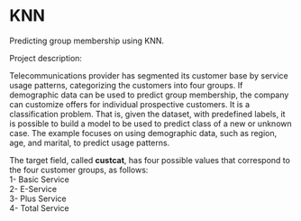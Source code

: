# KNN
Predicting group membership using KNN.

Project description:

Telecommunications provider has segmented its customer base by service usage patterns, categorizing the customers into four groups. If demographic data can be used to predict group membership, the company can customize offers for individual prospective customers. It is a classification problem. That is, given the dataset, with predefined labels, it is possible to build a model to be used to predict class of a new or unknown case. The example focuses on using demographic data, such as region, age, and marital, to predict usage patterns. 

The target field, called __custcat__, has four possible values that correspond to the four customer groups, as follows:\
 1- Basic Service\
 2- E-Service\
 3- Plus Service\
 4- Total Service
